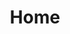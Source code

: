 ---
title: Home

features:
  - title: Frontend
    image: /images/frontend.png
    text: |
      Experience crafting responsive, accessible and snappy UIs that leverage reactive programming to build dynamic and data-driven applications for tomorrow.
    tech: [JavaScript, React, HTML, CSS]
  - title: Backend
    image: /images/backend.png
    text: |
      Designing well-defined, performant REST or GraphQL APIs that communicate with databases and third-party integrations, or both.
    tech: [NodeJS, GraphQL, Postgresql]
  - title: DevOps
    image: /images/devops.png
    text: |
      Automating deployment cycles using agile CI/CD tools to build and ship dockerized applications to the cloud using Kubernetes container orchestration.
    tech: [Docker, Kubernetes, Git]
---